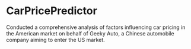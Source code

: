 # CarPricePredictor
Conducted a comprehensive analysis of factors influencing car pricing in the American market on behalf of Geeky Auto, a Chinese automobile company aiming to enter the US market.

